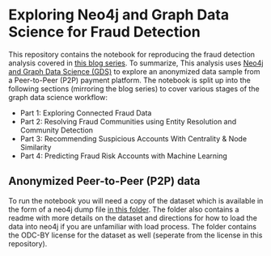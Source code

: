 # Exploring Neo4j and Graph Data Science for Fraud Detection


This repository contains the notebook for reproducing the fraud detection analysis covered in [this blog series](https://neo4j.com/developer-blog/exploring-fraud-detection-neo4j-graph-data-science-summary/). To summarize, This analysis uses [Neo4j and Graph Data Science (GDS)](https://neo4j.com/docs/graph-data-science/current/) to explore an anonymized data sample from a Peer-to-Peer (P2P) payment platform.  The notebook is split up into the following sections (mirroring the blog series) to cover various stages of the graph data science workflow:

- Part 1: Exploring Connected Fraud Data
- Part 2: Resolving Fraud Communities using Entity Resolution and Community Detection
- Part 3: Recommending Suspicious Accounts With Centrality & Node Similarity
- Part 4: Predicting Fraud Risk Accounts with Machine Learning


## Anonymized Peer-to-Peer (P2P) data
To run the notebook you will need a copy of the dataset which is available in the form of a neo4j dump file [in this folder](https://drive.google.com/drive/folders/1LaNFObKnZb1Ty8T7kPLCYlXDUlHU7FGa?usp=sharing). The folder also contains a readme with more details on the dataset and directions for how to load the data into neo4j if you are unfamiliar with load process. The folder contains the ODC-BY license for the dataset as well (seperate from the license in this repository).
